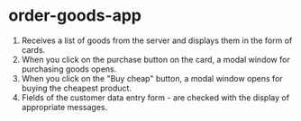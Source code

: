 # order-goods-app

1. Receives a list of goods from the server and displays them in the form of cards.
2. When you click on the purchase button on the card, a modal window for purchasing goods opens.
3. When you click on the "Buy cheap" button, a modal window opens for buying the cheapest product.
4. Fields of the customer data entry form - are checked with the display of appropriate messages.
